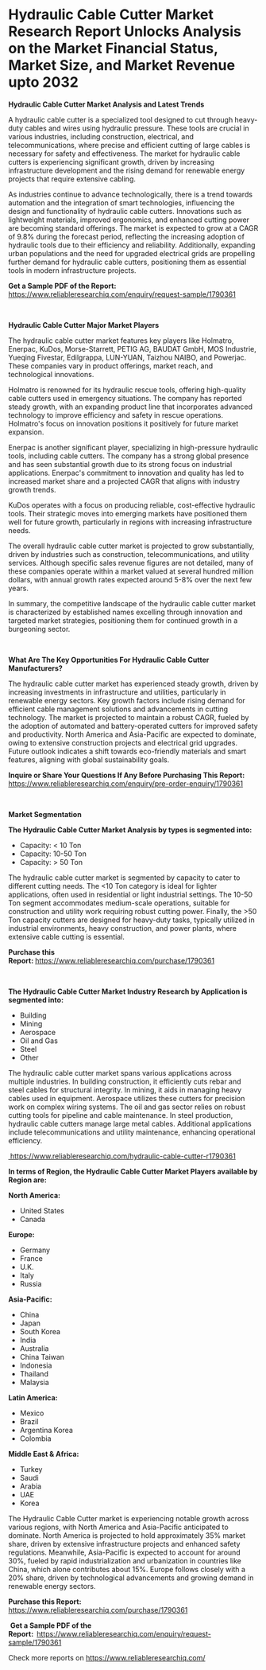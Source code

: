 <p><h1>Hydraulic Cable Cutter Market Research Report Unlocks Analysis on the Market Financial Status, Market Size, and Market Revenue upto 2032</h1></p><p><strong>Hydraulic Cable Cutter Market Analysis and Latest Trends</strong></p>
<p><p>A hydraulic cable cutter is a specialized tool designed to cut through heavy-duty cables and wires using hydraulic pressure. These tools are crucial in various industries, including construction, electrical, and telecommunications, where precise and efficient cutting of large cables is necessary for safety and effectiveness. The market for hydraulic cable cutters is experiencing significant growth, driven by increasing infrastructure development and the rising demand for renewable energy projects that require extensive cabling.</p><p>As industries continue to advance technologically, there is a trend towards automation and the integration of smart technologies, influencing the design and functionality of hydraulic cable cutters. Innovations such as lightweight materials, improved ergonomics, and enhanced cutting power are becoming standard offerings. The market is expected to grow at a CAGR of 9.8% during the forecast period, reflecting the increasing adoption of hydraulic tools due to their efficiency and reliability. Additionally, expanding urban populations and the need for upgraded electrical grids are propelling further demand for hydraulic cable cutters, positioning them as essential tools in modern infrastructure projects.</p></p>
<p><strong>Get a Sample PDF of the Report:&nbsp;</strong> <a href="https://www.reliableresearchiq.com/enquiry/request-sample/1790361?utm_campaign=1896&utm_medium=2&utm_source=Github&utm_content=ia&utm_term=19022025&utm_id=hydraulic-cable-cutter">https://www.reliableresearchiq.com/enquiry/request-sample/1790361</a></p>
<p>&nbsp;</p>
<p><strong>Hydraulic Cable Cutter Major Market Players</strong></p>
<p><p>The hydraulic cable cutter market features key players like Holmatro, Enerpac, KuDos, Morse-Starrett, PETIG AG, BAUDAT GmbH, MOS Industrie, Yueqing Fivestar, Edilgrappa, LUN-YUAN, Taizhou NAIBO, and Powerjac. These companies vary in product offerings, market reach, and technological innovations.</p><p>Holmatro is renowned for its hydraulic rescue tools, offering high-quality cable cutters used in emergency situations. The company has reported steady growth, with an expanding product line that incorporates advanced technology to improve efficiency and safety in rescue operations. Holmatro's focus on innovation positions it positively for future market expansion.</p><p>Enerpac is another significant player, specializing in high-pressure hydraulic tools, including cable cutters. The company has a strong global presence and has seen substantial growth due to its strong focus on industrial applications. Enerpac's commitment to innovation and quality has led to increased market share and a projected CAGR that aligns with industry growth trends.</p><p>KuDos operates with a focus on producing reliable, cost-effective hydraulic tools. Their strategic moves into emerging markets have positioned them well for future growth, particularly in regions with increasing infrastructure needs.</p><p>The overall hydraulic cable cutter market is projected to grow substantially, driven by industries such as construction, telecommunications, and utility services. Although specific sales revenue figures are not detailed, many of these companies operate within a market valued at several hundred million dollars, with annual growth rates expected around 5-8% over the next few years.</p><p>In summary, the competitive landscape of the hydraulic cable cutter market is characterized by established names excelling through innovation and targeted market strategies, positioning them for continued growth in a burgeoning sector.</p></p>
<p>&nbsp;</p>
<p><strong>What Are The Key Opportunities For Hydraulic Cable Cutter Manufacturers?</strong></p>
<p><p>The hydraulic cable cutter market has experienced steady growth, driven by increasing investments in infrastructure and utilities, particularly in renewable energy sectors. Key growth factors include rising demand for efficient cable management solutions and advancements in cutting technology. The market is projected to maintain a robust CAGR, fueled by the adoption of automated and battery-operated cutters for improved safety and productivity. North America and Asia-Pacific are expected to dominate, owing to extensive construction projects and electrical grid upgrades. Future outlook indicates a shift towards eco-friendly materials and smart features, aligning with global sustainability goals.</p></p>
<p><strong>Inquire or Share Your Questions If Any Before Purchasing This Report:</strong> <a href="https://www.reliableresearchiq.com/enquiry/pre-order-enquiry/1790361?utm_campaign=1896&utm_medium=2&utm_source=Github&utm_content=ia&utm_term=19022025&utm_id=hydraulic-cable-cutter">https://www.reliableresearchiq.com/enquiry/pre-order-enquiry/1790361</a></p>
<p>&nbsp;</p>
<p><strong>Market Segmentation</strong></p>
<p><strong>The Hydraulic Cable Cutter Market Analysis by types is segmented into:</strong></p>
<p><ul><li>Capacity: < 10 Ton</li><li>Capacity: 10-50 Ton</li><li>Capacity: > 50 Ton</li></ul></p>
<p><p>The hydraulic cable cutter market is segmented by capacity to cater to different cutting needs. The <10 Ton category is ideal for lighter applications, often used in residential or light industrial settings. The 10-50 Ton segment accommodates medium-scale operations, suitable for construction and utility work requiring robust cutting power. Finally, the >50 Ton capacity cutters are designed for heavy-duty tasks, typically utilized in industrial environments, heavy construction, and power plants, where extensive cable cutting is essential.</p></p>
<p><strong>Purchase this Report:&nbsp;</strong><a href="https://www.reliableresearchiq.com/purchase/1790361?utm_campaign=1896&utm_medium=2&utm_source=Github&utm_content=ia&utm_term=19022025&utm_id=hydraulic-cable-cutter">https://www.reliableresearchiq.com/purchase/1790361</a></p>
<p>&nbsp;</p>
<p><strong>The Hydraulic Cable Cutter Market Industry Research by Application is segmented into:</strong></p>
<p><ul><li>Building</li><li>Mining</li><li>Aerospace</li><li>Oil and Gas</li><li>Steel</li><li>Other</li></ul></p>
<p><p>The hydraulic cable cutter market spans various applications across multiple industries. In building construction, it efficiently cuts rebar and steel cables for structural integrity. In mining, it aids in managing heavy cables used in equipment. Aerospace utilizes these cutters for precision work on complex wiring systems. The oil and gas sector relies on robust cutting tools for pipeline and cable maintenance. In steel production, hydraulic cable cutters manage large metal cables. Additional applications include telecommunications and utility maintenance, enhancing operational efficiency.</p></p>
<p><a href="https://www.reliableresearchiq.com/hydraulic-cable-cutter-r1790361?utm_campaign=1896&utm_medium=2&utm_source=Github&utm_content=ia&utm_term=19022025&utm_id=hydraulic-cable-cutter">&nbsp;https://www.reliableresearchiq.com/hydraulic-cable-cutter-r1790361</a></p>
<p><strong>In terms of Region, the Hydraulic Cable Cutter Market Players available by Region are:</strong></p>
<p>
    <p> <strong> North America: </strong>
        <ul>
            <li>United States</li>
            <li>Canada</li>
        </ul>
        </p> 
    <p> <strong> Europe: </strong>
        <ul>
            <li>Germany</li>
            <li>France</li>
            <li>U.K.</li>
            <li>Italy</li>
            <li>Russia</li>
        </ul>
        </p> 
    <p> <strong> Asia-Pacific: </strong>
        <ul>
            <li>China</li>
            <li>Japan</li>
            <li>South Korea</li>
            <li>India</li>
            <li>Australia</li>
            <li>China Taiwan</li>
            <li>Indonesia</li>
            <li>Thailand</li>
            <li>Malaysia</li>
        </ul>
        </p> 
    <p> <strong> Latin America: </strong>
        <ul>
            <li>Mexico</li>
            <li>Brazil</li>
            <li>Argentina Korea</li>
            <li>Colombia</li>
        </ul>
        </p> 
    <p> <strong> Middle East & Africa: </strong>
        <ul>
            <li>Turkey</li>
            <li>Saudi</li>
            <li>Arabia</li>
            <li>UAE</li>
            <li>Korea</li>
        </ul>
    </p>
    </p>
<p><p>The Hydraulic Cable Cutter market is experiencing notable growth across various regions, with North America and Asia-Pacific anticipated to dominate. North America is projected to hold approximately 35% market share, driven by extensive infrastructure projects and enhanced safety regulations. Meanwhile, Asia-Pacific is expected to account for around 30%, fueled by rapid industrialization and urbanization in countries like China, which alone contributes about 15%. Europe follows closely with a 20% share, driven by technological advancements and growing demand in renewable energy sectors.</p></p>
<p><strong>Purchase this Report: </strong><a href="https://www.reliableresearchiq.com/purchase/1790361?utm_campaign=1896&utm_medium=2&utm_source=Github&utm_content=ia&utm_term=19022025&utm_id=hydraulic-cable-cutter">https://www.reliableresearchiq.com/purchase/1790361</a></p>
<p>&nbsp;<strong>Get a Sample PDF of the Report:&nbsp;&nbsp;</strong><a href="https://www.reliableresearchiq.com/enquiry/request-sample/1790361?utm_campaign=1896&utm_medium=2&utm_source=Github&utm_content=ia&utm_term=19022025&utm_id=hydraulic-cable-cutter">https://www.reliableresearchiq.com/enquiry/request-sample/1790361</a></p>
<p><strong></strong></p>
<p>Check more reports on <a href="https://www.reliableresearchiq.com/?utm_campaign=1896&utm_medium=2&utm_source=Github&utm_content=ia&utm_term=19022025&utm_id=hydraulic-cable-cutter">https://www.reliableresearchiq.com/</a></p>